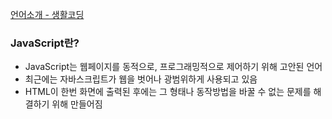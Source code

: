 [언어소개 - 생활코딩](https://opentutorials.org/course/743/4650)

### JavaScript란?

- JavaScript는 웹페이지를 동적으로, 프로그래밍적으로 제어하기 위해 고안된 언어
- 최근에는 자바스크립트가 웹을 벗어나 광범위하게 사용되고 있음
- HTML이 한번 화면에 출력된 후에는 그 형태나 동작방법을 바꿀 수 없는 문제를 해결하기 위해 만들어짐

